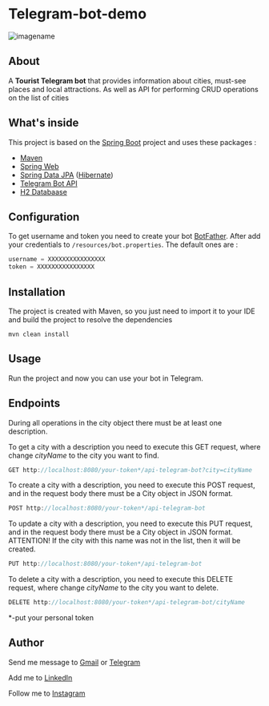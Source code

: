 # Telegram-bot-demo
![imagename](https://res.cloudinary.com/edmonddantes/image/upload/v1613371442/Screenshot_from_2021-02-15_09-43-04_u1qiwg.png)
## About
A **Tourist Telegram bot** that provides information about cities, must-see places and local attractions. As well as API for performing CRUD operations on the list of cities

## What's inside
This project is based on the [Spring Boot](https://spring.io/projects/spring-boot "Spring Boot") project and uses these packages :
* [Maven](https://maven.apache.org/ "Maven")
* [Spring Web](https://spring.io/ "Spring Web")
* [Spring Data JPA](https://spring.io/projects/spring-data-jpa "Spring Data JPA") ([Hibernate](http://hibernate.org/ "Hibernate"))
* [Telegram Bot API](https://core.telegram.org/bots/api "Spring Web")
* [H2 Databaase](https://core.telegram.org/api "Telegram Bot API")

## Configuration
To get username and token you need to create your bot [BotFather](https://t.me/BotFather "BotFather"). After add your credentials to ```/resources/bot.properties```. The default ones are :

```Java
username = XXXXXXXXXXXXXXXX
token = XXXXXXXXXXXXXXXX
```

## Installation
The project is created with Maven, so you just need to import it to your IDE and build the project to resolve the dependencies

```
mvn clean install
```

## Usage
Run the project and now you can use your bot in Telegram.
## Endpoints

During all operations in the city object there must be at least one description.

To get a city with a description you need to execute this GET request, where change _cityName_ to the city you want to find.
```Java
GET http://localhost:8080/your-token*/api-telegram-bot?city=cityName
```

To create a city with a description, you need to execute this POST request, and in the request body there must be a City object in JSON format.
```Java
POST http://localhost:8080/your-token*/api-telegram-bot
```

To update a city with a description, you need to execute this PUT request, and in the request body there must be a City object in JSON format. ATTENTION! If the city with this name was not in the list, then it will be created.
```Java
PUT http://localhost:8080/your-token*/api-telegram-bot
```

To delete a city with a description, you need to execute this DELETE request, where change _cityName_ to the city you want to delete.
```Java
DELETE http://localhost:8080/your-token*/api-telegram-bot/cityName
```
*-put your personal token

## Author
Send me message to [Gmail](mailto:taras.zadziarnouski@gmail.com "Gmail") or [Telegram](https://t.me/taraszadziarnouski "Telegram") 

Add me to [LinkedIn](https://www.linkedin.com/in/taras-zadziarnouski-b6205a206/ "LinkedIn")

Follow me to [Instagram](https://www.instagram.com/zadziarnouskitaras/ "Instagram")

